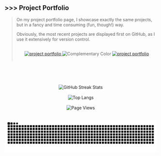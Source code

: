 ## >>> Project Portfolio

> On my project portfolio page, I showcase exactly the same projects, but in a fancy and time consuming (fun, though!) way.
>
> Obviously, the most recent projects are displayed first on GitHub, as I use it extensively for version control.
>
> <br>
>
> <div align="center">
>  <a href="https://shcoobz.github.io/">
>    <img src="https://img.shields.io/badge/portfolio_&hairsp;_page-Link-28a745?style=for-the-badge&logo=github" alt="project portfolio"/>
>  </a>
> <img src="https://img.shields.io/badge/[&nbsp;&nbsp;&nbsp;]-7542a7?style=for-the-badge" alt="Complementary Color"/>
> <a href="https://github.com/Shcoobz/list_projects">
>     <img src="https://img.shields.io/badge/github_projects-List-28a745?style=for-the-badge&logo=github" alt="project portfolio"/>
>   </a>
> </div>
>
> <br>

<br>

##

<br>

<!-- GitHub Streak Stats -->
<div align="center">
  <img src="https://github-readme-streak-stats.herokuapp.com/?user=Shcoobz&theme=whatsapp-dark2&border=28A745&currStreakNum=28A745&sideNums=28A745" alt="GitHub Streak Stats"/>
  <!-- shadow-green  -->
</div>

<br>

<!-- Most used languages -->
<div align="center">
  <img src="https://github-readme-stats.vercel.app/api/top-langs/?username=Shcoobz&layout=compact&theme=gotham&bg_color=0B141B&title_color=28A745&border_color=28A745" alt="Top Langs"/>
</div>

<br>

<!-- WakaTime badge for weekly coding activity -->
<!-- <div align="center">
  <a href="https://wakatime.com/@Shcoobz">
    <img src="https://github-readme-stats.vercel.app/api/wakatime?username=Shcoobz&layout=compact&theme=dark" alt="WakaTime Stats"/>
  </a>
</div>

<br> -->

<!-- Visitor counter -->
<div align="center">
   <img src="https://komarev.com/ghpvc/?username=Shcoobz&style=for-the-badge&color=28A745&label=Page+Views" alt="Page Views"/>
</div>

##

<!-- Snake eating commits -->
<div align="center">
<img alt="GitHub Snake" src="https://raw.githubusercontent.com/Shcoobz/Shcoobz/output/github-contribution-grid-snake-dark.svg" />
</div>
